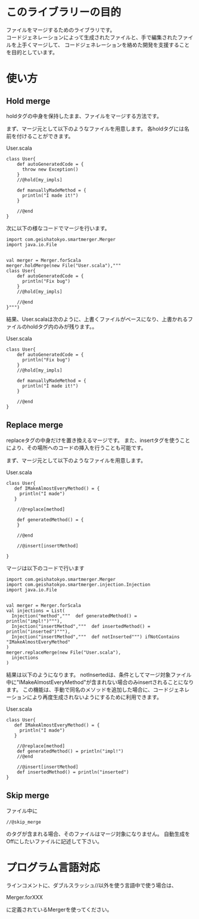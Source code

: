 # このライブラリーの目的

ファイルをマージするためのライブラリです。  
コードジェネレーションによって生成されたファイルと、手で編集されたファイルを上手くマージして、
コードジェネレーションを絡めた開発を支援することを目的としています。


# 使い方 

## Hold merge

holdタグの中身を保持したまま、ファイルをマージする方法です。

まず、マージ元として以下のようなファイルを用意します。
各holdタグには名前を付けることができます。

User.scala

    class User{
        def autoGeneratedCode = {
          throw new Exception()
        }
        //@hold[my_impls]
        
        def manuallyMadeMethod = {
          println("I made it!")
        }
        
        //@end
    }
    
   

次に以下の様なコードでマージを行います。

    import com.geishatokyo.smartmerger.Merger
    import java.io.File
    
    
    val merger = Merger.forScala
    merger.holdMerge(new File("User.scala"),"""
    class User{
        def autoGeneratedCode = {
          println("Fix bug")
        }
        //@hold[my_impls]
        
        //@end
    }""")
    
    
結果、User.scalaは次のように、上書くファイルがベースになり、上書かれるファイルのholdタグ内のみが残ります。。

User.scala

    class User{
        def autoGeneratedCode = {
          println("Fix bug")
        }
        //@hold[my_impls]
        
        def manuallyMadeMethod = {
          println("I made it!")
        }
        
        //@end
    }


## Replace merge


replaceタグの中身だけを置き換えるマージです。
また、insertタグを使うことにより、その場所へのコードの挿入を行うことも可能です。

まず、マージ元として以下のようなファイルを用意します。

User.scala

    class User{
       def IMakeAlmostEveryMethod() = {
         println("I made")
       }
    
        //@replace[method]
        
        def generatedMethod() = {
        }
        
        //@end
        
        //@insert[insertMethod]
   
    }
    
マージは以下のコードで行います


    import com.geishatokyo.smartmerger.Merger
    import com.geishatokyo.smartmerger.injection.Injection
    import java.io.File
    
    
    val merger = Merger.forScala
    val injections = List(
      Injection("method","""  def generatedMethod() = println("impl!")"""),
      Injection("insertMethod","""  def insertedMethod() = println("inserted")"""),
      Injection("insertMethod","""  def notInserted""") ifNotContains "IMakeAlmostEveryMethod"
    )
    merger.replaceMerge(new File("User.scala"),
      injections
    )
    
結果は以下のようになります。
notInsertedは、条件としてマージ対象ファイル中に"IMakeAlmostEveryMethod"が含まれない場合のみinsertされることになります。
この機能は、手動で同名のメソッドを追加した場合に、コードジェネレーションにより再度生成されないようにするために利用できます。


User.scala

    class User{
       def IMakeAlmostEveryMethod() = {
         println("I made")
       }
    
        //@replace[method]
        def generatedMethod() = println("impl!")
        //@end
        
        //@insert[insertMethod]
        def insertedMethod() = println("inserted")
    }


## Skip merge

ファイル中に

    //@skip_merge

のタグが含まれる場合、そのファイルはマージ対象になりません。
自動生成をOffにしたいファイルに記述して下さい。



# プログラム言語対応

ラインコメントに、ダブルスラッシュ//以外を使う言語中で使う場合は、

   Merger.forXXX

に定義されているMergerを使ってください。